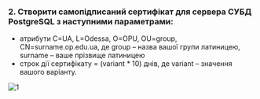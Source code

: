 ### 2. Створити самопідписаний сертифікат для сервера СУБД PostgreSQL з наступними параметрами:

- атрибути C=UA, L=Odessa, O=OPU, OU=group, CN=surname.op.edu.ua, де group – назва вашої групи латиницею, surname – ваше прізвище латиницею
- строк дії сертифікату = (variant * 10) днів, де variant – значення вашого варіанту.

![1](https://user-images.githubusercontent.com/93474882/209460347-f7c3396a-9837-44fd-aac7-be5681951f54.png)
